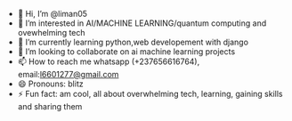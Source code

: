 - 👋 Hi, I’m @liman05
- 👀 I’m interested in AI/MACHINE LEARNING/quantum computing and ovewhelming tech
- 🌱 I’m currently learning python,web developement with django
- 💞️ I’m looking to collaborate on ai machine learning projects
- 📫 How to reach me whatsapp (+237656616764), email:l6601277@gmail.com
- 😄 Pronouns: blitz
- ⚡ Fun fact: am cool, all about overwhelming tech, learning, gaining skills and sharing them

<!---
liman05/liman05 is a ✨ special ✨ repository because its `README.md` (this file) appears on your GitHub profile.
You can click the Preview link to take a look at your changes.
--->
